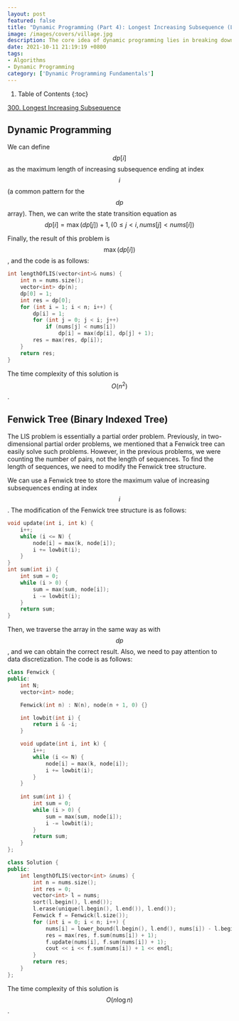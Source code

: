 ```yaml
---
layout: post
featured: false
title: "Dynamic Programming (Part 4): Longest Increasing Subsequence (LIS)"
image: /images/covers/village.jpg
description: The core idea of dynamic programming lies in breaking down a problem into smaller subproblems and storing previous computation results to reduce computational complexity.
date: 2021-10-11 21:19:19 +0800
tags:
- Algorithms
- Dynamic Programming
category: ['Dynamic Programming Fundamentals']
---
```


1. Table of Contents
{:toc}

[300. Longest Increasing Subsequence](https://leetcode-cn.com/problems/longest-increasing-subsequence/)

## Dynamic Programming

We can define $$dp[i]$$ as the maximum length of increasing subsequence ending at index $$i$$ (a common pattern for the $$dp$$ array). Then, we can write the state transition equation as
$$dp[i]=\max(dp[j])+1,(0≤j<i, nums[j]<nums[i])$$

Finally, the result of this problem is $$\max(dp[i])$$, and the code is as follows:

```cpp
int lengthOfLIS(vector<int>& nums) {
    int n = nums.size();
    vector<int> dp(n);
    dp[0] = 1;
    int res = dp[0];
    for (int i = 1; i < n; i++) {
        dp[i] = 1;
        for (int j = 0; j < i; j++)
            if (nums[j] < nums[i])
                dp[i] = max(dp[i], dp[j] + 1);
        res = max(res, dp[i]);
    }
    return res;
}
```
The time complexity of this solution is $$O(n^2)$$.

## Fenwick Tree (Binary Indexed Tree)

The LIS problem is essentially a partial order problem. Previously, in two-dimensional partial order problems, we mentioned that a Fenwick tree can easily solve such problems. However, in the previous problems, we were counting the number of pairs, not the length of sequences. To find the length of sequences, we need to modify the Fenwick tree structure.

We can use a Fenwick tree to store the maximum value of increasing subsequences ending at index $$i$$. The modification of the Fenwick tree structure is as follows:

```cpp
void update(int i, int k) {
    i++;
    while (i <= N) {
        node[i] = max(k, node[i]);
        i += lowbit(i);
    }
}
int sum(int i) {
    int sum = 0;
    while (i > 0) {
        sum = max(sum, node[i]);
        i -= lowbit(i);
    }
    return sum;
}
```
Then, we traverse the array in the same way as with $$dp$$, and we can obtain the correct result. Also, we need to pay attention to data discretization. The code is as follows:

```cpp
class Fenwick {
public:
    int N;
    vector<int> node;

    Fenwick(int n) : N(n), node(n + 1, 0) {}

    int lowbit(int i) {
        return i & -i;
    }

    void update(int i, int k) {
        i++;
        while (i <= N) {
            node[i] = max(k, node[i]);
            i += lowbit(i);
        }
    }
    
    int sum(int i) {
        int sum = 0;
        while (i > 0) {
            sum = max(sum, node[i]);
            i -= lowbit(i);
        }
        return sum;
    }
};

class Solution {
public:
    int lengthOfLIS(vector<int> &nums) {
        int n = nums.size();
        int res = 0;
        vector<int> l = nums;
        sort(l.begin(), l.end());
        l.erase(unique(l.begin(), l.end()), l.end());
        Fenwick f = Fenwick(l.size());
        for (int i = 0; i < n; i++) {
            nums[i] = lower_bound(l.begin(), l.end(), nums[i]) - l.begin();
            res = max(res, f.sum(nums[i]) + 1);
            f.update(nums[i], f.sum(nums[i]) + 1);
            cout << i << f.sum(nums[i]) + 1 << endl;
        }
        return res;
    }
};
```
The time complexity of this solution is $$O(n\log n)$$.